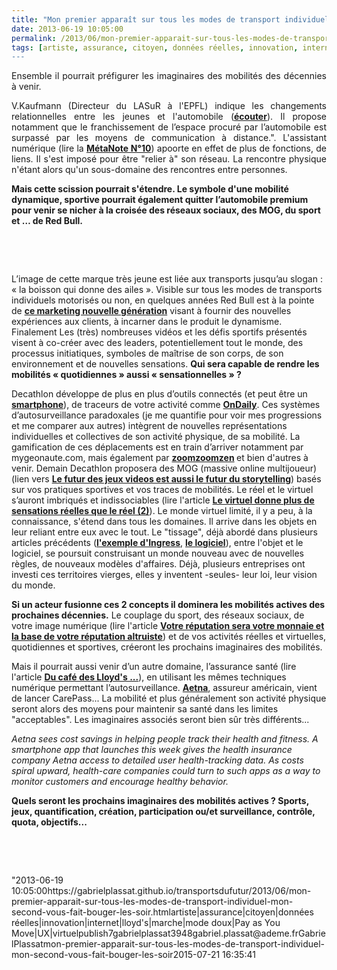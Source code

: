 ```yaml
---
title: "Mon premier apparaît sur tous les modes de transport individuel, mon second vous fait bouger les soirs et les Week-end"
date: 2013-06-19 10:05:00
permalink: /2013/06/mon-premier-apparait-sur-tous-les-modes-de-transport-individuel-mon-second-vous-fait-bouger-les-soir.html
tags: [artiste, assurance, citoyen, données réelles, innovation, internet, lloyd's, marche, mode doux, Pay as You Move, UX, virtuel]
---
```


<p style="text-align: justify">Ensemble il pourrait préfigurer les imaginaires des mobilités des décennies à venir.</p> <p style="text-align: justify">V.Kaufmann (Directeur du LASuR à l'EPFL) indique les changements relationnelles entre les jeunes et l'automobile (<strong><a href="http://fr.forumviesmobiles.org/60sec/2013/06/18/smartphone-ou-voiture-jeunes-ont-choisi-926" target="_blank">écouter</a></strong>). Il propose notamment que le franchissement de l’espace procuré par l’automobile est surpassé par les moyens de communication à distance.". L'assistant numérique (lire la <strong><a href="https://gabrielplassat.github.io/transportsdufutur/2010/11/metanote-tdf-10-nous-etions-nous-sommes-et-nous-serons-des-cyborgs-lassistant-personnel-de-mobilite.html"" target=""_blank"">MétaNote N°10</a></strong>) apoorte en effet de plus de fonctions, de liens. Il s'est imposé pour être "relier à" son réseau. La rencontre physique n'étant alors qu'un sous-domaine des rencontres entre personnes.</p> <p style=""text-align: justify""><strong>Mais cette scission pourrait s'étendre. Le symbole d'une mobilité dynamique, sportive pourrait également quitter l’automobile premium pour venir se nicher à la croisée des réseaux sociaux, des MOG, du sport et … de Red Bull.</strong></p> <p style=""text-align: justify""><strong> </strong></p>  <!--more-->  <br /> <p style=""text-align: justify""> <a class=""asset-img-link"" href="https://gabrielplassat.github.io/transportsdufutur/wp-content/uploads/sites/6/old/6a0120a66d2ad4970b01901d88313e970b-pi.jpg""><img alt=""Redbull"" border=""0"" class=""asset  asset-image at-xid-6a0120a66d2ad4970b01901d88313e970b image-full"" src=""/wp-content/uploads/sites/6/old/6a0120a66d2ad4970b01901d88313e970b-800wi.jpg"" title=""Redbull"" /></a><br /><br /></p> <p style=""text-align: justify"">L’image de cette marque très jeune est liée aux transports jusqu’au slogan : « la boisson qui donne des ailes ». Visible sur tous les modes de transports individuels motorisés ou non, en quelques années Red Bull est à la pointe de <a href=""http://www.huffingtonpost.com/2012/10/15/red-bull-stratos-marketing_n_1966852.html""><strong>ce marketing nouvelle génération</strong></a> visant à fournir des nouvelles expériences aux clients, à incarner dans le produit le dynamisme. Finalement Les (très) nombreuses vidéos et les défis sportifs présentés visent à co-créer avec des leaders, potentiellement tout le monde, des processus initiatiques, symboles de maîtrise de son corps, de son environnement et de nouvelles sensations. <strong>Qui sera capable de rendre les mobilités « quotidiennes » aussi « sensationnelles » ?</strong></p> <p style=""text-align: justify"">Decathlon développe de plus en plus d’outils connectés (et peut être un <a href=""http://www.usine-digitale.fr/article/bientot-un-smartphone-et-une-tablette-signes-quechua.N199195""><strong>smartphone</strong></a>), de traceurs de votre activité comme <a href=""http://www.geonaute.com/ondaily/""><strong>OnDaily</strong></a>. Ces systèmes d’autosurveillance paradoxales (je me quantifie pour voir mes progressions et me comparer aux autres) intègrent de nouvelles représentations individuelles et collectives de son activité physique, de sa mobilité. La gamification de ces déplacements est en train d’arriver notamment par mygeonaute.com, mais également par <strong><a href=""http://www.clubic.com/application-mobile/actualite-565432-joul-reinvente-geolocalisation-partagee-services-zoomzoom.html"" target=""_blank"">zoomzoomzen</a> </strong>et bien d'autres à venir. Demain Decathlon proposera des MOG (massive online multijoueur) (lien vers <a href=""http://www.forbes.com/sites/jordanshapiro/2013/06/17/the-future-of-video-games-is-also-the-future-of-storytelling/?utm_campaign=techtwittersf&utm_source=twitter&utm_medium=social""><strong>Le futur des jeux videos est aussi le futur du storytelling</strong></a>) basés sur vos pratiques sportives et vos traces de mobilités. Le réel et le virtuel s’auront imbriqués et indissociables (lire l'article <strong><a href="https://gabrielplassat.github.io/transportsdufutur/2010/12/le-virtuel-donnera-plus-de-sensations-reelles-que-le-reel-2.html"" target=""_blank"">Le virtuel donne plus de sensations réelles que le réel (2)</a></strong>). Le monde virtuel limité, il y a peu, à la connaissance, s'étend dans tous les domaines. Il arrive dans les objets en leur reliant entre eux avec le tout. Le "tissage", déjà abordé dans plusieurs articles précédents (<strong><a href="https://gabrielplassat.github.io/transportsdufutur/2012/11/ibm-dans-son-dernier-executive-report-tranforming-retail-engaging-customers-through-information-influencers-and-interacti.html"" target=""_blank"">l'exemple d'Ingress</a></strong>, <strong><a href="https://gabrielplassat.github.io/transportsdufutur/2012/11/le-logiciel-devore-le-monde-quand-les-codes-dominent-les-objets.html"" target=""_blank"">le logiciel</a></strong>), entre l'objet et le logiciel, se poursuit construisant un monde nouveau avec de nouvelles règles, de nouveaux modèles d'affaires. Déjà, plusieurs entreprises ont investi ces territoires vierges, elles y inventent -seules- leur loi, leur vision du monde.</p> <p style=""text-align: justify""><strong>Si un acteur fusionne ces 2 concepts il dominera les mobilités actives des prochaines décennies.</strong> Le couplage du sport, des réseaux sociaux, de votre image numérique (lire l'article <strong><a href="https://gabrielplassat.github.io/transportsdufutur/2013/04/votre-reputation-numerique-sera-votre-monnaie-et-la-base-de-votre-implication-altruiste.html"" target=""_blank"">Votre réputation sera votre monnaie et la base de votre réputation altruiste</a></strong>) et de vos activités réelles et virtuelles, quotidiennes et sportives, créeront les prochains imaginaires des mobilités. </p> <p style=""text-align: justify"">Mais il pourrait aussi venir d’un autre domaine, l’assurance santé (lire l'article <strong><a href="https://gabrielplassat.github.io/transportsdufutur/2009/12/du-cafe-des-lloyds-aux-gpsgprs-les-assureurs-permettent-de-nouveaux-usages.html"" target=""_blank"">Du café des Lloyd's ...</a></strong>), en utilisant les mêmes techniques numérique permettant l’autosurveillance. <strong><a href=""http://medcitynews.com/2013/06/did-you-exercise-today-aetna-can-tell-with-smartphone-app/"" target=""_blank"">Aetna</a></strong>, assureur américain, vient de lancer CarePass... La mobilité et plus généralement son activité physique seront alors des moyens pour maintenir sa santé dans les limites "acceptables". Les imaginaires associés seront bien sûr très différents...</p> <p style=""padding-left: 30pxtext-align: justify""><em>Aetna sees cost savings in helping people track their health and fitness. A smartphone app that launches this week gives the health insurance company Aetna access to detailed user health-tracking data. As costs spiral upward, health-care companies could turn to such apps as a way to monitor customers and encourage healthy behavior.</em></p> <strong>Quels seront les prochains imaginaires des mobilités actives ? Sports, jeux, quantification, création, participation ou/et surveillance, contrôle, quota, objectifs...</strong><br /> <p> </p> <p> </p>"2013-06-19 10:05:00https://gabrielplassat.github.io/transportsdufutur/2013/06/mon-premier-apparait-sur-tous-les-modes-de-transport-individuel-mon-second-vous-fait-bouger-les-soir.htmlartiste|assurance|citoyen|données réelles|innovation|internet|lloyd's|marche|mode doux|Pay as You Move|UX|virtuelpublish7gabrielplassat3948gabriel.plassat@ademe.frGabrielPlassatmon-premier-apparait-sur-tous-les-modes-de-transport-individuel-mon-second-vous-fait-bouger-les-soir2015-07-21 16:35:41
